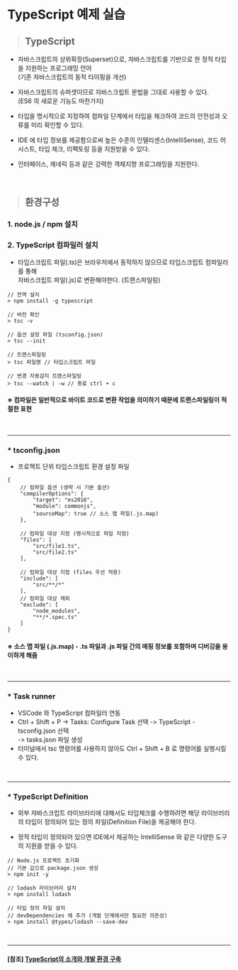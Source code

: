 # TypeScript 예제 실습

> ## TypeScript

- 자바스크립트의 상위확장(Superset)으로, 자바스크립트를 기반으로 한 정적 타입을 지원하는 프로그래밍 언어  
  (기존 자바스크립트의 동적 타이핑을 개선)

- 자바스크립트의 슈퍼셋이므로 자바스크립트 문법을 그대로 사용할 수 있다.  
  (ES6 의 새로운 기능도 마찬가지)

- 타입을 명시적으로 지정하여 컴파일 단계에서 타입을 체크하여 코드의 안전성과 오류를 미리 확인할 수 있다.

- IDE 에 타입 정보를 제공함으로써 높은 수준의 인텔리센스(IntelliSense), 코드 어시스트, 타입 체크, 리팩토링 등을 지원받을 수 있다.

- 인터페이스, 제네릭 등과 같은 강력한 객체지향 프로그래밍을 지원한다.

<br/>

> ## 환경구성

### 1. node.js / npm 설치

### 2. TypeScript 컴파일러 설치

- 타입스크립트 파일(.ts)은 브라우저에서 동작하지 않으므로 타입스크립트 컴파일러를 통해  
  자바스크립트 파일(.js)로 변환해야한다. (트랜스파일링)

```
// 전역 설치
> npm install -g typescript

// 버전 확인
> tsc -v

// 옵션 설정 파일 (tsconfig.json)
> tsc --init

// 트랜스파일링
> tsc 파일명 // 타입스크립트 파일

// 변경 자동감지 트랜스파일링
> tsc --watch | -w // 종료 ctrl + c
```

#### ※ 컴파일은 일반적으로 바이트 코드로 변환 작업을 의미하기 때문에 트랜스파일링이 적절한 표현

<br/>

---

### \* tsconfig.json

- 프로젝트 단위 타입스크립트 환경 설정 파일

```
{
    // 컴파일 옵션 (생략 시 기본 옵션)
    "compilerOptions": {
        "target": "es2016",
        "module": commonjs",
        "sourceMap": true // 소스 맵 파일(.js.map)
    },

    // 컴파일 대상 지정 (명시적으로 파일 지정)
    "files": [
        "src/file1.ts",
        "src/file2.ts"
    ],

    // 컴파일 대상 지정 (files 우선 적용)
    "include": [
        "src/**/*"
    ],
    // 컴파일 대상 제외
    "exclude": [
        "node_modules",
        "**/*.spec.ts"
    ]
}
```

#### ※ 소스 맵 파일 (.js.map) - .ts 파일과 .js 파일 간의 매핑 정보를 포함하며 디버깅을 용이하게 해줌

<br/>

---

### \* Task runner

- VSCode 와 TypeScript 컴파일러 연동
- Ctrl + Shift + P -> Tasks: Configure Task 선택 -> TypeScript - tsconfig.json 선택  
  -> tasks.json 파일 생성
- 터미널에서 tsc 명령어를 사용하지 않아도 Ctrl + Shift + B 로 명령어를 실행시킬 수 있다.

<br/>

---

### \* TypeScript Definition

- 외부 자바스크립트 라이브러리에 대해서도 타입체크를 수행하려면 해당 라이브러리의 타입이 정의되어 있는 정의 파일(Definition File)을 제공해야 한다.

- 정적 타입이 정의되어 있으면 IDE에서 제공하는 IntelliSense 와 같은 다양한 도구의 지원을 받을 수 있다.

```
// Node.js 프로젝트 초기화
// 기본 값으로 package.json 생성
> npm init -y

// lodash 라이브러리 설치
> npm install lodash

// 타입 정의 파일 설치
// devDependencies 에 추가 (개발 단계에서만 필요한 의존성)
> npm install @types/lodash --save-dev

```

<br/>

---

#### [참조] [TypeScript의 소개와 개발 환경 구축](https://poiemaweb.com/typescript-introduction)
